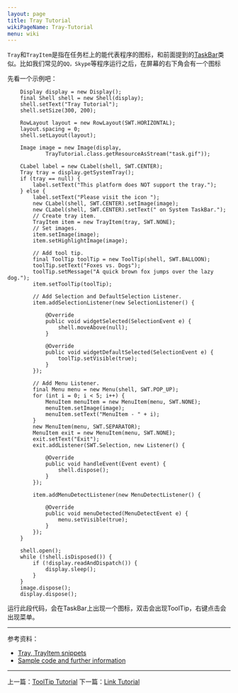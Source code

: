 ```yaml
---
layout: page
title: Tray Tutorial
wikiPageName: Tray-Tutorial
menu: wiki
---
```


`Tray`和`TrayItem`是指在任务栏上的能代表程序的图标，和前面提到的[TaskBar]({{site.baseurl}}/wiki/TaskBar-Tutorial.html)类似。比如我们常见的`QQ，Skype`等程序运行之后，在屏幕的右下角会有一个图标

先看一个示例吧：

		Display display = new Display();
		final Shell shell = new Shell(display);
		shell.setText("Tray Tutorial");
		shell.setSize(300, 200);

		RowLayout layout = new RowLayout(SWT.HORIZONTAL);
		layout.spacing = 0;
		shell.setLayout(layout);

		Image image = new Image(display,
				TrayTutorial.class.getResourceAsStream("task.gif"));

		CLabel label = new CLabel(shell, SWT.CENTER);
		Tray tray = display.getSystemTray();
		if (tray == null) {
			label.setText("This platform does NOT support the tray.");
		} else {
			label.setText("Please visit the icon ");
			new CLabel(shell, SWT.CENTER).setImage(image);
			new CLabel(shell, SWT.CENTER).setText(" on System TaskBar.");
			// Create tray item.
			TrayItem item = new TrayItem(tray, SWT.NONE);
			// Set images.
			item.setImage(image);
			item.setHighlightImage(image);

			// Add tool tip.
			final ToolTip toolTip = new ToolTip(shell, SWT.BALLOON);
			toolTip.setText("Foxes vs. Dogs");
			toolTip.setMessage("A quick brown fox jumps over the lazy dog.");
			item.setToolTip(toolTip);

			// Add Selection and DefaultSelection Listener.
			item.addSelectionListener(new SelectionListener() {

				@Override
				public void widgetSelected(SelectionEvent e) {
					shell.moveAbove(null);
				}

				@Override
				public void widgetDefaultSelected(SelectionEvent e) {
					toolTip.setVisible(true);
				}
			});

			// Add Menu Listener.
			final Menu menu = new Menu(shell, SWT.POP_UP);
			for (int i = 0; i < 5; i++) {
				MenuItem menuItem = new MenuItem(menu, SWT.NONE);
				menuItem.setImage(image);
				menuItem.setText("MenuItem - " + i);
			}
			new MenuItem(menu, SWT.SEPARATOR);
			MenuItem exit = new MenuItem(menu, SWT.NONE);
			exit.setText("Exit");
			exit.addListener(SWT.Selection, new Listener() {

				@Override
				public void handleEvent(Event event) {
					shell.dispose();
				}
			});

			item.addMenuDetectListener(new MenuDetectListener() {

				@Override
				public void menuDetected(MenuDetectEvent e) {
					menu.setVisible(true);
				}
			});
		}

		shell.open();
		while (!shell.isDisposed()) {
			if (!display.readAndDispatch()) {
				display.sleep();
			}
		}
		image.dispose();
		display.dispose();

运行此段代码，会在TaskBar上出现一个图标，双击会出现ToolTip，右键点击会出现菜单。

***
参考资料：
  * [Tray, TrayItem snippets](http://www.eclipse.org/swt/snippets/#tray)
  * [Sample code and further information](http://www.eclipse.org/swt/)

***

上一篇：[ToolTip Tutorial]({{site.baseurl}}/wiki/ToolTip-Tutorial.html)
下一篇：[Link Tutorial]({{site.baseurl}}/wiki/Link-Tutorial.html)
